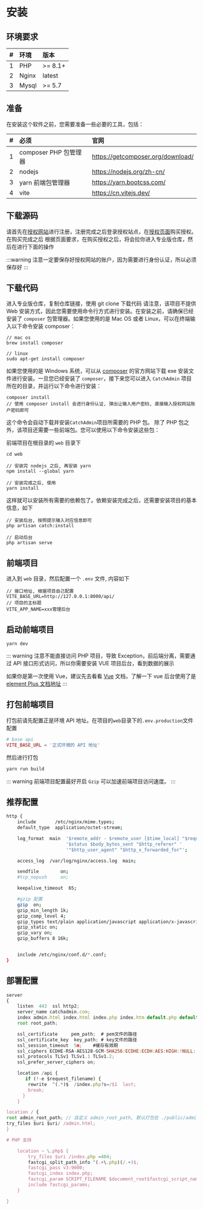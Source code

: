 # 安装

## 环境要求

| #   | 环境  | 版本    |
| :-- | :---- | :------ |
| 1   | PHP   | >= 8.1+ |
| 2   | Nginx | latest  |
| 3   | Mysql | >= 5.7  |

## 准备

在安装这个软件之前，您需要准备一些必要的工具，包括：

| #   | 必须                  | 官网                              |
| :-- | :-------------------- | :-------------------------------- |
| 1   | composer PHP 包管理器 | https://getcomposer.org/download/ |
| 2   | nodejs                | https://nodejs.org/zh-cn/         |
| 3   | yarn 前端包管理器     | https://yarn.bootcss.com/         |
| 4   | vite                  | https://cn.vitejs.dev/            |

## 下载源码

请首先在[授权网站](https://license.catchadmin.com)进行注册，注册完成之后登录授权站点，在[授权页面](https://license.catchadmin.com/license)购买授权。在购买完成之后
根据页面要求，在购买授权之后，将会拉你进入专业版仓库，然后在进行下面的操作

:::warning
注意一定要保存好授权网站的账户，因为需要进行身份认证，所以必须保存好
:::

## 下载代码

进入专业版仓库，复制仓库链接，使用 git clone 下载代码
请注意，该项目不提供 Web 安装方式，因此您需要使用命令行方式进行安装。在安装之前，请确保已经安装了 `composer` 包管理器。如果您使用的是 Mac OS 或者 Linux，可以在终端输入以下命令安装 composer：

```shell
// mac os
brew install composer

// linux
sudo apt-get install composer
```

如果您使用的是 Windows 系统，可以从 [composer](https://docs.phpcomposer.com/) 的官方网站下载 exe 安装文件进行安装。一旦您已经安装了 `composer`，接下来您可以进入 `CatchAdmin` 项目所在的目录，并运行以下命令进行安装：

```shell
composer install
// 使用 composer install 会进行身份认证, 弹出让输入用户密码, 直接输入授权网站账户密码即可
```

这个命令会自动下载并安装`CatchAdmin`项目所需要的 PHP 包。
除了 PHP 包之外，该项目还需要一些前端包。您可以使用以下命令安装这些包：

前端项目在根目录的 `web` 目录下

```shell
cd web

// 安装完 nodejs 之后, 再安装 yarn
npm install --global yarn

// 安装完成之后, 使用
yarn install
```

这样就可以安装所有需要的依赖包了。依赖安装完成之后，还需要安装项目的基本信息，如下

```shell
// 安装后台, 按照提示输入对应信息即可
php artisan catch:install

// 启动后台
php artisan serve
```

## 前端项目

进入到 `web` 目录，然后配置一个 `.env` 文件, 内容如下

```shell
// 接口地址, 根据项目自己配置
VITE_BASE_URL=http://127.0.0.1:8000/api/
// 项目的主标题
VITE_APP_NAME=xxx管理后台
```

## 启动前端项目

```shell
yarn dev
```

::: warning
注意不能直接访问 PHP 项目，导致 Exception，前后端分离，需要通过 API 接口形式访问，所以你需要安装 VUE 项目后台，看到数据的展示

如果你是第一次使用 Vue，建议先去看看 [Vue](https://cn.vuejs.org/) 文档，了解一下
vue 后台使用了是 [element Plus 文档地址](https://element-plus.org)
:::

## 打包前端项目

打包前请先配置正是环境 API 地址。在项目的`web`目录下的`.env.production`文件配置

```php
# base api
VITE_BASE_URL = '正式环境的 API 地址'
```

然后进行打包

```php
yarn run build
```

::: warning
前端项目配置最好开启 `Gzip` 可以加速前端项目访问速度。
:::

## 推荐配置

```sh
http {
    include       /etc/nginx/mime.types;
    default_type  application/octet-stream;

    log_format  main  '$remote_addr - $remote_user [$time_local] "$request" '
                      '$status $body_bytes_sent "$http_referer" '
                      '"$http_user_agent" "$http_x_forwarded_for"';

    access_log  /var/log/nginx/access.log  main;

    sendfile        on;
    #tcp_nopush     on;

    keepalive_timeout  65;

    #gzip 配置
    gzip  on;
    gzip_min_length 1k;
    gzip_comp_level 4;
    gzip_types text/plain application/javascript application/x-javascript text/css application/xml text/javascript ;
    gzip_static on;
    gzip_vary on;
    gzip_buffers 8 16k;


    include /etc/nginx/conf.d/*.conf;
}
```

## 部署配置

```js
server
{
    listen  443  ssl http2;
    server_name catchadmin.com;
    index admin.html index.html index.php index.htm default.php default.htm default.html;
    root root_path;

    ssl_certificate     pem_path;  # pem文件的路径
    ssl_certificate_key  key_path; # key文件的路径
    ssl_session_timeout  5m;    #缓存有效期
    ssl_ciphers ECDHE-RSA-AES128-GCM-SHA256:ECDHE:ECDH:AES:HIGH:!NULL:!aNULL:!MD5:!ADH:!RC4;
    ssl_protocols TLSv1 TLSv1.1 TLSv1.2;
    ssl_prefer_server_ciphers on;

    location /api {
       if (!-e $request_filename) {
        rewrite  ^(.*)$  /index.php?s=/$1  last;
        break;
      }
    }

location / {
root admin_root_path; // 自定义 admin_root_path, 默认打包在 ./public/admin 目录下
try_files $uri $uri/ /admin.html;
}

# PHP 支持

    location ~ \.php$ {
        try_files $uri /index.php =404;
        fastcgi_split_path_info ^(.+\.php)(/.+)$;
        fastcgi_pass v3:9000;
        fastcgi_index index.php;
        fastcgi_param SCRIPT_FILENAME $document_root$fastcgi_script_name;
        include fastcgi_params;
    }

}

```
